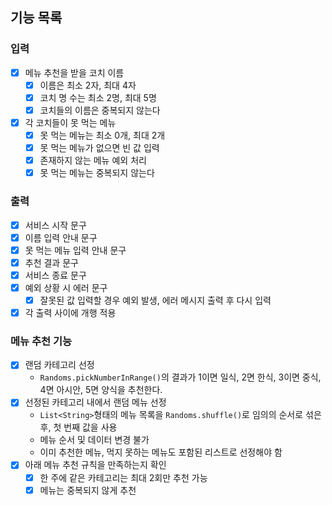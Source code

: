 ## 기능 목록

### 입력
- [x] 메뉴 추천을 받을 코치 이름
    - [x] 이름은 최소 2자, 최대 4자
    - [x] 코치 명 수는 최소 2명, 최대 5명
    - [x] 코치들의 이름은 중복되지 않는다
- [x] 각 코치들이 못 먹는 메뉴
    - [x] 못 먹는 메뉴는 최소 0개, 최대 2개
    - [x] 못 먹는 메뉴가 없으면 빈 값 입력
    - [x] 존재하지 않는 메뉴 예외 처리
    - [x] 못 먹는 메뉴는 중복되지 않는다

### 출력
- [x] 서비스 시작 문구
- [x] 이름 입력 안내 문구
- [x] 못 먹는 메뉴 입력 안내 문구
- [x] 추천 결과 문구
- [x] 서비스 종료 문구
- [x] 예외 상황 시 에러 문구
    - [x] 잘못된 값 입력할 경우 예외 발생, 에러 메시지 출력 후 다시 입력
- [x] 각 출력 사이에 개행 적용

### 메뉴 추천 기능
- [x] 랜덤 카테고리 선정
    - `Randoms.pickNumberInRange()`의 결과가 1이면 일식, 2면 한식, 3이면 중식, 4면 아시안, 5면 양식을 추천한다.
- [x] 선정된 카테고리 내에서 랜덤 메뉴 선정
    - `List<String>`형태의 메뉴 목록을 `Randoms.shuffle()`로 임의의 순서로 섞은 후, 첫 번째 값을 사용
    - 메뉴 순서 및 데이터 변경 불가
    - 이미 추천한 메뉴, 먹지 못하는 메뉴도 포함된 리스트로 선정해야 함
- [x] 아래 메뉴 추천 규칙을 만족하는지 확인
    - [x] 한 주에 같은 카테고리는 최대 2회만 추천 가능
    - [x] 메뉴는 중복되지 않게 추천